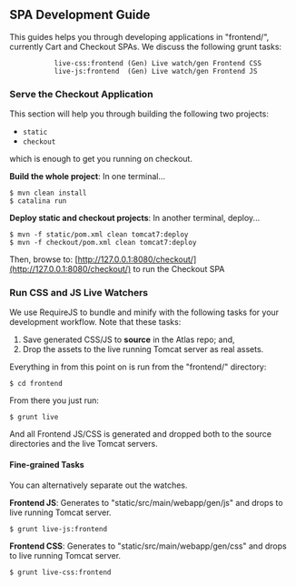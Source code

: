 ## SPA Development Guide

This guides helps you through developing applications in "frontend/", currently
Cart and Checkout SPAs. We discuss the following grunt tasks:

```
           live-css:frontend (Gen) Live watch/gen Frontend CSS
           live-js:frontend  (Gen) Live watch/gen Frontend JS
```


### Serve the Checkout Application

This section will help you through building the following two projects:

* `static`
* `checkout`

which is enough to get you running on checkout.

**Build the whole project**:
In one terminal...

```
$ mvn clean install
$ catalina run
```

**Deploy static and checkout projects**:
In another terminal, deploy...

```
$ mvn -f static/pom.xml clean tomcat7:deploy
$ mvn -f checkout/pom.xml clean tomcat7:deploy
```

Then, browse to:
[http://127.0.0.1:8080/checkout/](http://127.0.0.1:8080/checkout/)
to run the Checkout SPA


### Run CSS and JS Live Watchers

We use RequireJS to bundle and minify with the following tasks for your
development workflow. Note that these tasks:

1. Save generated CSS/JS to **source** in the Atlas repo; and,
2. Drop the assets to the live running Tomcat server as real assets.

Everything in from this point on is run from the "frontend/" directory:

```
$ cd frontend
```

From there you just run:

```
$ grunt live
```

And all Frontend JS/CSS is generated and dropped both to the source directories
and the live Tomcat servers.

#### Fine-grained Tasks

You can alternatively separate out the watches.

**Frontend JS**: Generates to "static/src/main/webapp/gen/js" and drops to
live running Tomcat server.

```
$ grunt live-js:frontend
```

**Frontend CSS**: Generates to "static/src/main/webapp/gen/css"  and drops to
live running Tomcat server.

```
$ grunt live-css:frontend
```
